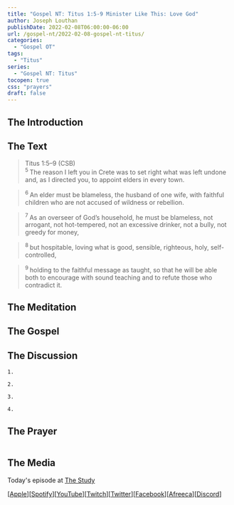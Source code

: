 ```yaml
---
title: "Gospel NT: Titus 1:5-9 Minister Like This: Love God"
author: Joseph Louthan
publishDate: 2022-02-08T06:00:00-06:00
url: /gospel-nt/2022-02-08-gospel-nt-titus/
categories:
  - "Gospel OT"
tags:
  - "Titus"
series:
  - "Gospel NT: Titus"
tocopen: true
css: "prayers"
draft: false
---
```

## The Introduction

<div style="page-break-after: always;"></div>

## The Text

>Titus 1:5–9 (CSB)  
><sup> 5 </sup>The reason I left you in Crete was to set right what was left undone and, as I directed you, to appoint elders in every town. 

><sup> 6 </sup>An elder must be blameless, the husband of one wife, with faithful children who are not accused of wildness or rebellion. 

><sup> 7 </sup>As an overseer of God’s household, he must be blameless, not arrogant, not hot-tempered, not an excessive drinker, not a bully, not greedy for money, 

><sup> 8 </sup>but hospitable, loving what is good, sensible, righteous, holy, self-controlled, 

><sup> 9 </sup>holding to the faithful message as taught, so that he will be able both to encourage with sound teaching and to refute those who contradict it.

<div style="page-break-after: always;"></div>

## The Meditation


## The Gospel


## The Discussion

```text
1. 
```

```text
2. 
```

```text
3. 
```

```text
4. 
```

## The Prayer

<div style='font-variant: small-caps;'>

</div>

```text

```

<div style="page-break-after: always;"></div>

## The Media

Today's episode at [The Study](http://study.theologic.us/podcast/)

\[[Apple](https://podcasts.apple.com/us/podcast/the-study/id1557102127)\]\[[Spotify](https://open.spotify.com/show/0Xs5qsNvWePyRqcmtOTPkR)\]\[[YouTube](http://youtube.theologic.us)\]\[[Twitch](http://twitch.theologic.us)\]\[[Twitter](https://twitter.com/theologic_us)\]\[[Facebook](https://www.facebook.com/groups/462231051477464)\]\[[Afreeca](https://bj.afreecatv.com/theologicus)\]\[[Discord](http://discord.theologic.us)\]
